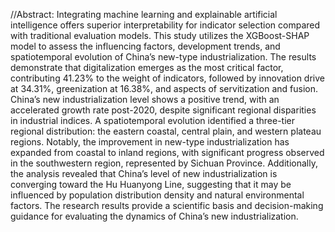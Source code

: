 //Abstract: Integrating machine learning and explainable artificial intelligence offers superior interpretability for indicator selection compared with traditional evaluation models. This study utilizes the XGBoost-SHAP model to assess the influencing factors, development trends, and spatiotemporal evolution of China’s new-type industrialization. The results demonstrate that digitalization emerges as the most critical factor, contributing 41.23% to the weight of indicators, followed by innovation drive at 34.31%, greenization at 16.38%, and aspects of servitization and fusion. China’s new industrialization level shows a positive trend, with an accelerated growth rate post-2020, despite significant regional disparities in industrial indices. A spatiotemporal evolution identified a three-tier regional distribution: the eastern coastal, central plain, and western plateau regions. Notably, the improvement in new-type industrialization has expanded from coastal to inland regions, with significant progress observed in the southwestern region, represented by Sichuan Province. Additionally, the analysis revealed that China’s level of new industrialization is converging toward the Hu Huanyong Line, suggesting that it may be influenced by population distribution density and natural environmental factors. The research results provide a scientific basis and decision-making guidance for evaluating the dynamics of China’s new industrialization.
